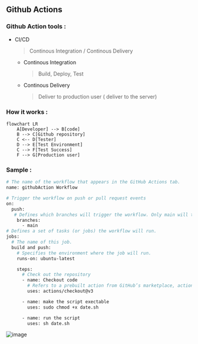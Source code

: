 ## Github Actions
### Github Action tools : 
* CI/CD
   > Continous Integration / Continous Delivery
     * Continous Integration
        > Build, Deploy, Test
    * Continous Delivery
       > Deliver to production user ( deliver to the server)
### How it works :

```mermaid
flowchart LR
    A[Developer] --> B[code]
    B --> C[Github repository]
    C <-- D[Tester]
    D --> E[Test Environment]
    C --> F[Test Success]
    F --> G[Production user]
```

### Sample :
```bash
# The name of the workflow that appears in the GitHub Actions tab.
name: githubAction Workflow 

# Trigger the workflow on push or pull request events
on:
  push:
   # Defines which branches will trigger the workflow. Only main will trigger it.
    branches:
      - main
# Defines a set of tasks (or jobs) the workflow will run.
jobs:
  # The name of this job.
  build and push:
    # Specifies the environment where the job will run.
    runs-on: ubuntu-latest

    steps:
      # Check out the repository
      - name: Checkout code
        # Refers to a prebuilt action from GitHub’s marketplace, actions/checkout@v3, which checks out the repository so the workflow can access the code.
        uses: actions/checkout@v3

      - name: make the script exectable
        uses: sudo chmod +x date.sh

      - name: run the script
        uses: sh date.sh
```

![image](https://github.com/user-attachments/assets/bbb8d5d5-dcae-4aad-96f6-ab5d21ef4457)




      
